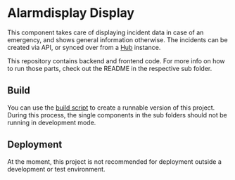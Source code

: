# Alarmdisplay Display

This component takes care of displaying incident data in case of an emergency, and shows general information otherwise. The incidents can be created via API, or synced over from a [Hub](https://github.com/alarmdisplay/hub) instance.

This repository contains backend and frontend code.
For more info on how to run those parts, check out the README in the respective sub folder.

## Build
You can use the [build script](./scripts/build.sh) to create a runnable version of this project.
During this process, the single components in the sub folders should not be running in development mode.

## Deployment
At the moment, this project is not recommended for deployment outside a development or test environment.
